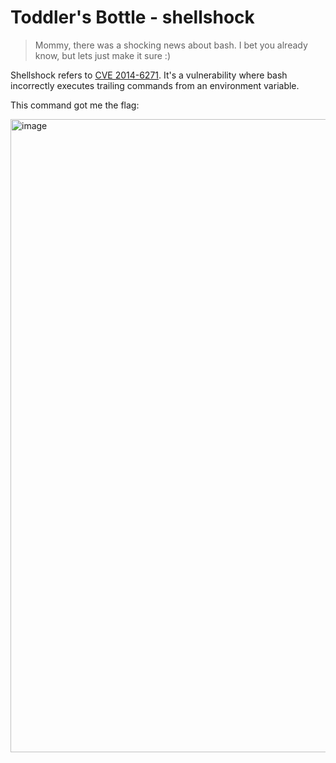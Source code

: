 # Toddler's Bottle - shellshock

> Mommy, there was a shocking news about bash.
> I bet you already know, but lets just make it sure :)

Shellshock refers to [CVE 2014-6271](https://nvd.nist.gov/vuln/detail/CVE-2014-6271). It's a vulnerability where bash incorrectly executes trailing commands from an environment variable.

This command got me the flag:

<img width="1013" alt="image" src="https://user-images.githubusercontent.com/6025224/251610790-41158877-de75-4c20-93b3-fff02985807e.png">
